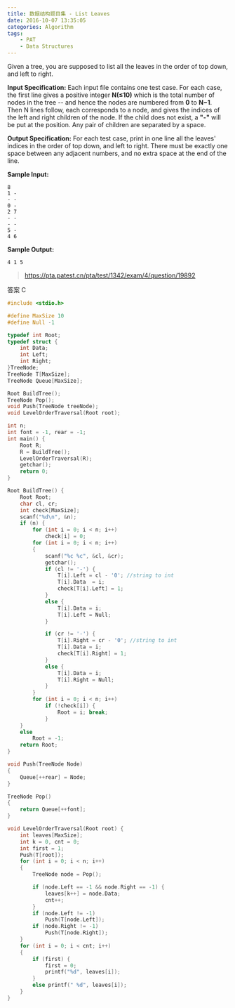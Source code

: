 ```yaml
---
title: 数据结构题目集 - List Leaves
date: 2016-10-07 13:35:05
categories: Algorithm
tags: 
	- PAT
	- Data Structures
---
```

Given a tree, you are supposed to list all the leaves in the order of top down, and left to right.<!-- more -->

**Input Specification:**
Each input file contains one test case. For each case, the first line gives a positive integer **N(≤10)** which is the total number of nodes in the tree -- and hence the nodes are numbered from **0** to **N−1**. Then N lines follow, each corresponds to a node, and gives the indices of the left and right children of the node. If the child does not exist, a **"-"** will be put at the position. Any pair of children are separated by a space.

**Output Specification:**
For each test case, print in one line all the leaves' indices in the order of top down, and left to right. There must be exactly one space between any adjacent numbers, and no extra space at the end of the line.

**Sample Input:**
```
8
1 -
- -
0 -
2 7
- -
- -
5 -
4 6
```

**Sample Output:**
```
4 1 5
```
> https://pta.patest.cn/pta/test/1342/exam/4/question/19892

答案
C
```c
#include <stdio.h>

#define MaxSize 10
#define Null -1

typedef int Root;
typedef struct {
	int Data;
	int Left;
	int Right;
}TreeNode;
TreeNode T[MaxSize];
TreeNode Queue[MaxSize];

Root BuildTree();
TreeNode Pop();
void Push(TreeNode treeNode);
void LevelOrderTraversal(Root root);

int n;
int font = -1, rear = -1;
int main() {
	Root R;
	R = BuildTree();
	LevelOrderTraversal(R);
	getchar();
	return 0;
}

Root BuildTree() {
	Root Root;
	char cl, cr;
	int check[MaxSize];
	scanf("%d\n", &n);
	if (n) {
		for (int i = 0; i < n; i++)
			check[i] = 0;
		for (int i = 0; i < n; i++)
		{
			scanf("%c %c", &cl, &cr);
			getchar();
			if (cl != '-') {
				T[i].Left = cl - '0'; //string to int
				T[i].Data  = i;
				check[T[i].Left] = 1;
			}
			else {
				T[i].Data = i;
				T[i].Left = Null;
			}

			if (cr != '-') {
				T[i].Right = cr - '0'; //string to int
				T[i].Data = i;
				check[T[i].Right] = 1;
			}
			else { 
				T[i].Data = i;
				T[i].Right = Null;
			}
		}
		for (int i = 0; i < n; i++)
			if (!check[i]) {
				Root = i; break;
			}
	}
	else
		Root = -1;
	return Root;
}

void Push(TreeNode Node)
{
	Queue[++rear] = Node;
}

TreeNode Pop()
{
	return Queue[++font];
}

void LevelOrderTraversal(Root root) {
	int leaves[MaxSize];
	int k = 0, cnt = 0;
	int first = 1;
	Push(T[root]);
	for (int i = 0; i < n; i++)
	{
		TreeNode node = Pop();

		if (node.Left == -1 && node.Right == -1) {
			leaves[k++] = node.Data;
			cnt++;
		}
		if (node.Left != -1)
			Push(T[node.Left]);
		if (node.Right != -1)
			Push(T[node.Right]);
	}
	for (int i = 0; i < cnt; i++)
	{
		if (first) {
			first = 0;
			printf("%d", leaves[i]);
		}
		else printf(" %d", leaves[i]);
	}
}
```